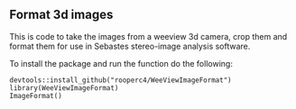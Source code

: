 Format 3d images
----------------

This is code to take the images from a weeview 3d camera, crop them and
format them for use in Sebastes stereo-image analysis software.

To install the package and run the function do the following:

    devtools::install_github("rooperc4/WeeViewImageFormat")
    library(WeeViewImageFormat)
    ImageFormat()

